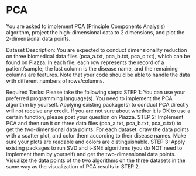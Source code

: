 # PCA


You are asked to implement PCA (Principle Components Analysis) algorithm, project the high-dimensional data to 2 dimensions, and plot the 2-dimensional data points. 

Dataset Description: 
You are expected to conduct dimensionality reduction on three biomedical data files (pca_a.txt, pca_b.txt, pca_c.txt), which can be found on Piazza. 
In each file, each row represents the record of a patient/sample; the last column is the disease name, and the remaining columns are features. Note that your code should be able to handle the data with different numbers of rows/columns. 

Required Tasks: Please take the following steps: 
STEP 1: 
You can use your preferred programming language(s). You need to implement the PCA algorithm by yourself. Applying existing package(s) to conduct PCA directly will not receive any credit. If you are not sure about whether it is OK to use a certain function, please post your question on Piazza. 
STEP 2:
Implement PCA and then run it on three data files (pca_a.txt, pca_b.txt, pca_c.txt) to get the two-dimensional data points. For each dataset, draw the data points with a scatter plot, and color them according to their disease names. Make sure your plots are readable and colors are distinguishable. 
STEP 3: 
Apply existing packages to run SVD and t-SNE algorithms (you do NOT need to implement them by yourself) and get the two-dimensional data points. Visualize the data points of the two algorithms on the three datasets in the same way as the visualization of PCA results in STEP 2. 
